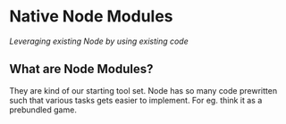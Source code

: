 # Native Node Modules
*Leveraging existing Node by using existing code*

## What are Node Modules? 
They are kind of our starting tool set. Node has so many code prewritten such that various tasks gets easier to implement.
For eg. think it as a prebundled game. 


